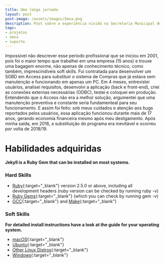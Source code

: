 ```yaml
---
title: Uma longa jornada
layout: post
post-image: /assets/images/Smsa.png
description: Post sobre a experiência vivida na Secretaria Municipal de Saúde de Belo Horizonte.
tags:
- projetos
- smsa
- suporte
---
```


Impossível não descrever esse período profissional que se iniciou em 2001, pois foi o maior tempo que trabalhei em uma empresa (15 anos) e trouxe uma bagagem enorme, não apenas de conhecimento técnico, como também, imprescindíveis soft skills. Fui contratada para desenvolver um SGBD em Access para substituir o sistema de Compras que já estava sem manutenção e funcionando em apenas um PC. Em 4 meses, entrevistei usuários, analisei requisitos, desenvolvi a aplicação (back e front-end), criei as conexões externas necessárias (ODBC), testei e coloquei em produção. Entendendo que o Access não era a melhor solução, argumentei que uma manutenção preventiva e constante seria fundamenteal para seu funcionamento. E assim foi feito: sob meus cuidados e atenção aos bugs reportados pelos usuários, essa aplicação funcionou durante mais de 17 anos, gerando economia financeira mesmo após meu desligamento. Após minha saída, em 2016, a substituíção do programa era inevitável e ocorreu por volta de 2018/19. 


# Habilidades adquiridas
**Jekyll is a Ruby Gem that can be installed on most systems.**
### Hard Skills
* [Ruby](https://www.ruby-lang.org/en/downloads/){:target="_blank"} version 2.5.0 or above, including all development headers (ruby version can be checked by running ruby -v)
* [Ruby Gems](https://rubygems.org/pages/download){:target="_blank"} (which you can check by running gem -v)
* [GCC](https://gcc.gnu.org/install/){:target="_blank"} and [Make](https://www.gnu.org/software/make/){:target="_blank"}

### Soft Skills
**For detailed install instructions have a look at the guide for your operating system.**
* [macOS](https://jekyllrb.com/docs/installation/macos/){:target="_blank"}
* [Ubuntu](https://jekyllrb.com/docs/installation/ubuntu/){:target="_blank"}
* [Other Linux Distros](https://jekyllrb.com/docs/installation/other-linux/){:target="_blank"}
* [Windows](https://jekyllrb.com/docs/installation/windows/){:target="_blank"}
